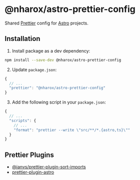 # @nharox/astro-prettier-config

Shared [Prettier](https://prettier.io/) config for [Astro](https://astro.build/) projects.

## Installation

1. Install package as a dev dependency:

```bash
npm install --save-dev @nharox/astro-prettier-config
```

2. Update `package.json`:

```js
{
  // ...
  "prettier": "@nharox/astro-prettier-config"
}
```

3. Add the following script in your `package.json`:

```js
{
  // ...
  "scripts": {
    // ...
    "format": "prettier --write \"src/**/*.{astro,ts}\""
  }
}
```

## Prettier Plugins

- [@ianvs/prettier-plugin-sort-imports](https://github.com/ianvs/prettier-plugin-sort-imports)
- [prettier-plugin-astro](https://github.com/withastro/prettier-plugin-astro/)
